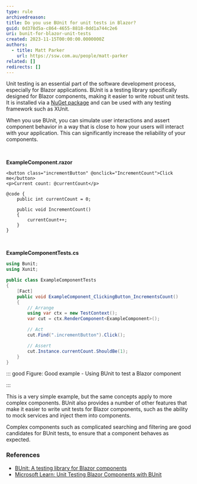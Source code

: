 ```yaml
---
type: rule
archivedreason:
title: Do you use BUnit for unit tests in Blazor?
guid: 0d378d5a-c864-4655-8818-0dd1a744c2e6
uri: bunit-for-blazor-unit-tests
created: 2023-11-15T00:00:00.0000000Z
authors:
  - title: Matt Parker
    url: https://ssw.com.au/people/matt-parker
related: []
redirects: []
---
```


Unit testing is an essential part of the software development process, especially for Blazor applications. BUnit is a testing library specifically designed for Blazor components, making it easier to write robust unit tests. It is installed via a [NuGet package](https://www.nuget.org/packages/bunit) and can be used with any testing framework such as XUnit.

When you use BUnit, you can simulate user interactions and assert component behavior in a way that is close to how your users will interact with your application. This can significantly increase the reliability of your components.
<!--endintro-->

<br>

**ExampleComponent.razor**

```cshtml
<button class="incrementButton" @onclick="IncrementCount">Click me</button>
<p>Current count: @currentCount</p>

@code {
    public int currentCount = 0;

    public void IncrementCount()
    {
        currentCount++;
    }
}
```

<br>

**ExampleComponentTests.cs**

```csharp
using Bunit;
using Xunit;

public class ExampleComponentTests
{
    [Fact]
    public void ExampleComponent_ClickingButton_IncrementsCount()
    {
        // Arrange
        using var ctx = new TestContext();
        var cut = ctx.RenderComponent<ExampleComponent>();

        // Act
        cut.Find(".incrementButton").Click();

        // Assert
        cut.Instance.currentCount.ShouldBe(1);
    }
}
```
::: good
Figure: Good example - Using BUnit to test a Blazor component

:::
<br>

This is a very simple example, but the same concepts apply to more complex components. BUnit also provides a number of other features that make it easier to write unit tests for Blazor components, such as the ability to mock services and inject them into components.

Complex components such as complicated searching and filtering are good candidates for BUnit tests, to ensure that a component behaves as expected.

### References

- [BUnit: A testing library for Blazor components](https://bunit.dev/)
- [Microsoft Learn: Unit Testing Blazor Components with BUnit](https://learn.microsoft.com/en-us/aspnet/core/blazor/test?view=aspnetcore-7.0)
